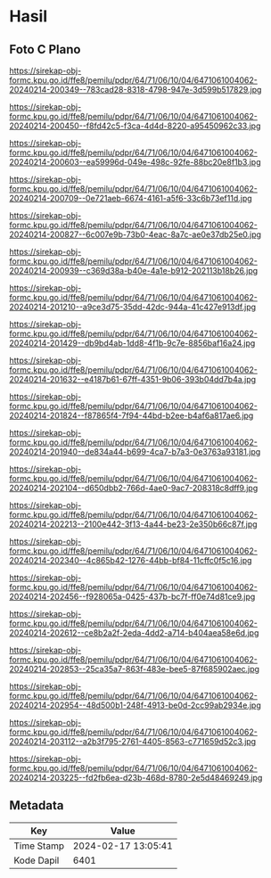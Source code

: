 # Hasil

## Foto C Plano

https://sirekap-obj-formc.kpu.go.id/ffe8/pemilu/pdpr/64/71/06/10/04/6471061004062-20240214-200349--783cad28-8318-4798-947e-3d599b517829.jpg

https://sirekap-obj-formc.kpu.go.id/ffe8/pemilu/pdpr/64/71/06/10/04/6471061004062-20240214-200450--f8fd42c5-f3ca-4d4d-8220-a95450962c33.jpg

https://sirekap-obj-formc.kpu.go.id/ffe8/pemilu/pdpr/64/71/06/10/04/6471061004062-20240214-200603--ea59996d-049e-498c-92fe-88bc20e8f1b3.jpg

https://sirekap-obj-formc.kpu.go.id/ffe8/pemilu/pdpr/64/71/06/10/04/6471061004062-20240214-200709--0e721aeb-6674-4161-a5f6-33c6b73ef11d.jpg

https://sirekap-obj-formc.kpu.go.id/ffe8/pemilu/pdpr/64/71/06/10/04/6471061004062-20240214-200827--6c007e9b-73b0-4eac-8a7c-ae0e37db25e0.jpg

https://sirekap-obj-formc.kpu.go.id/ffe8/pemilu/pdpr/64/71/06/10/04/6471061004062-20240214-200939--c369d38a-b40e-4a1e-b912-202113b18b26.jpg

https://sirekap-obj-formc.kpu.go.id/ffe8/pemilu/pdpr/64/71/06/10/04/6471061004062-20240214-201210--a9ce3d75-35dd-42dc-944a-41c427e913df.jpg

https://sirekap-obj-formc.kpu.go.id/ffe8/pemilu/pdpr/64/71/06/10/04/6471061004062-20240214-201429--db9bd4ab-1dd8-4f1b-9c7e-8856baf16a24.jpg

https://sirekap-obj-formc.kpu.go.id/ffe8/pemilu/pdpr/64/71/06/10/04/6471061004062-20240214-201632--e4187b61-67ff-4351-9b06-393b04dd7b4a.jpg

https://sirekap-obj-formc.kpu.go.id/ffe8/pemilu/pdpr/64/71/06/10/04/6471061004062-20240214-201824--f87865f4-7f94-44bd-b2ee-b4af6a817ae6.jpg

https://sirekap-obj-formc.kpu.go.id/ffe8/pemilu/pdpr/64/71/06/10/04/6471061004062-20240214-201940--de834a44-b699-4ca7-b7a3-0e3763a93181.jpg

https://sirekap-obj-formc.kpu.go.id/ffe8/pemilu/pdpr/64/71/06/10/04/6471061004062-20240214-202104--d650dbb2-766d-4ae0-9ac7-208318c8dff9.jpg

https://sirekap-obj-formc.kpu.go.id/ffe8/pemilu/pdpr/64/71/06/10/04/6471061004062-20240214-202213--2100e442-3f13-4a44-be23-2e350b66c87f.jpg

https://sirekap-obj-formc.kpu.go.id/ffe8/pemilu/pdpr/64/71/06/10/04/6471061004062-20240214-202340--4c865b42-1276-44bb-bf84-11cffc0f5c16.jpg

https://sirekap-obj-formc.kpu.go.id/ffe8/pemilu/pdpr/64/71/06/10/04/6471061004062-20240214-202456--f928065a-0425-437b-bc7f-ff0e74d81ce9.jpg

https://sirekap-obj-formc.kpu.go.id/ffe8/pemilu/pdpr/64/71/06/10/04/6471061004062-20240214-202612--ce8b2a2f-2eda-4dd2-a714-b404aea58e6d.jpg

https://sirekap-obj-formc.kpu.go.id/ffe8/pemilu/pdpr/64/71/06/10/04/6471061004062-20240214-202853--25ca35a7-863f-483e-bee5-87f685902aec.jpg

https://sirekap-obj-formc.kpu.go.id/ffe8/pemilu/pdpr/64/71/06/10/04/6471061004062-20240214-202954--48d500b1-248f-4913-be0d-2cc99ab2934e.jpg

https://sirekap-obj-formc.kpu.go.id/ffe8/pemilu/pdpr/64/71/06/10/04/6471061004062-20240214-203112--a2b3f795-2761-4405-8563-c771659d52c3.jpg

https://sirekap-obj-formc.kpu.go.id/ffe8/pemilu/pdpr/64/71/06/10/04/6471061004062-20240214-203225--fd2fb6ea-d23b-468d-8780-2e5d48469249.jpg


## Metadata

| Key        | Value               |
| ---------- | ------------------- |
| Time Stamp | 2024-02-17 13:05:41 |
| Kode Dapil | 6401                |



